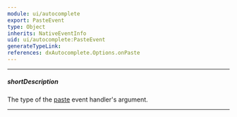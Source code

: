 ```yaml
---
module: ui/autocomplete
export: PasteEvent
type: Object
inherits: NativeEventInfo
uid: ui/autocomplete:PasteEvent
generateTypeLink: 
references: dxAutocomplete.Options.onPaste
---
```

---
##### shortDescription
The type of the [paste]({basewidgetpath}/Events/#paste) event handler's argument.

---
<!-- Description goes here -->